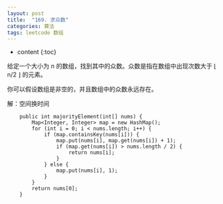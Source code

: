 ```yaml
---
layout: post
title:  "169. 求众数"
categories: 算法
tags: leetcode 数组
---
```


* content
{:toc}


给定一个大小为 n 的数组，找到其中的众数。众数是指在数组中出现次数大于 ⌊ n/2 ⌋ 的元素。

你可以假设数组是非空的，并且数组中的众数永远存在。

解：空间换时间

```
    public int majorityElement(int[] nums) {
        Map<Integer, Integer> map = new HashMap();
        for (int i = 0; i < nums.length; i++) {
            if (map.containsKey(nums[i])) {
                map.put(nums[i], map.get(nums[i]) + 1);
                if (map.get(nums[i]) > nums.length / 2) {
                    return nums[i];
                }
            } else {
                map.put(nums[i], 1);
            }
        }
        return nums[0];
    }
```
